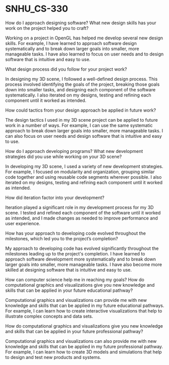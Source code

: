 # SNHU_CS-330

How do I approach designing software?
  What new design skills has your work on the project helped you to craft?
  
  Working on a project in OpenGL has helped me develop several new design skills. For example, I have learned to approach software design systematically  and to break down larger goals into smaller, more manageable tasks. I have also learned to focus on user needs and to design software that is intuitive and easy to use.

  What design process did you follow for your project work?
  
  In designing my 3D scene, I followed a well-defined design process. This process involved identifying the goals of the project, breaking those goals down into smaller tasks, and designing each component of the software systematically. I also iterated on my designs, testing and refining each component until it worked as intended.

  How could tactics from your design approach be applied in future work?
  
  The design tactics I used in my 3D scene project can be applied to future work in a number of ways. For example, I can use the same systematic approach to break down larger goals into smaller, more manageable tasks. I can also focus on user needs and design software that is intuitive and easy to use.

How do I approach developing programs?
  What new development strategies did you use while working on your 3D scene?
  
  In developing my 3D scene, I used a variety of new development strategies. For example, I focused on modularity and organization, grouping similar code together and using reusable code segments wherever possible. I also iterated on my designs, testing and refining each component until it worked as intended.

  How did iteration factor into your development?
  
  Iteration played a significant role in my development process for my 3D scene. I tested and refined each component of the software until it worked as intended, and I made changes as needed to improve performance and user experience.

  How has your approach to developing code evolved throughout the milestones, which led you to the project’s completion?
  
  My approach to developing code has evolved significantly throughout the milestones leading up to the project's completion. I have learned to approach software development more systematically and to break down larger goals into smaller, more manageable tasks. I have also become more skilled at designing software that is intuitive and easy to use.

How can computer science help me in reaching my goals?
  How do computational graphics and visualizations give you new knowledge and skills that can be applied in your future educational pathway?
  
  Computational graphics and visualizations can provide me with new knowledge and skills that can be applied in my future educational pathways. For example, I can learn how to create interactive visualizations that help to illustrate complex concepts and data sets.

  How do computational graphics and visualizations give you new knowledge and skills that can be applied in your future professional pathway?
  
  Computational graphics and visualizations can also provide me with new knowledge and skills that can be applied in my future professional pathway. For example, I can learn how to create 3D models and simulations that help to design and test new products and systems.
